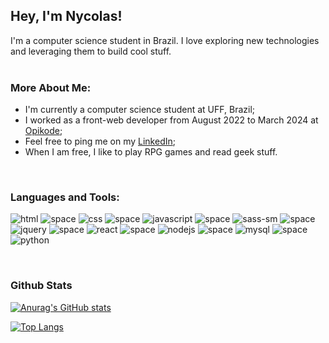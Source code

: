 ## Hey, I'm Nycolas!

I'm a computer science student in Brazil. I love exploring new technologies and leveraging them to build cool stuff.
<br/>
<br/>
  
### More About Me:
- I'm currently a computer science student at UFF, Brazil;
- I worked as a front-web developer from August 2022 to March 2024 at [Opikode](https://www.linkedin.com/company/opikode/);
- Feel free to ping me on my [LinkedIn](https://www.linkedin.com/in/nycolas-felipe-0448b6150/);
- When I am free, I like to play RPG games and read geek stuff.
<br>

### Languages and Tools:
![html](https://user-images.githubusercontent.com/71052352/168397010-dff8cf39-1f0e-47b5-ad8a-95f603fde470.png)
![space](https://user-images.githubusercontent.com/71052352/168397384-e1576a6a-530c-4c3d-a2bf-c49bf1e8a07b.png)
![css](https://user-images.githubusercontent.com/71052352/168397022-65b98a9b-bbf2-46d3-80c4-06fcab29b9d4.png)
![space](https://user-images.githubusercontent.com/71052352/168397384-e1576a6a-530c-4c3d-a2bf-c49bf1e8a07b.png)
![javascript](https://user-images.githubusercontent.com/71052352/168397032-bfb368c6-f81c-4ba0-82bc-0df7a8bfa86e.png)
![space](https://user-images.githubusercontent.com/71052352/168397384-e1576a6a-530c-4c3d-a2bf-c49bf1e8a07b.png)
![sass-sm](https://github.com/NycolasFelipe/nycolasfelipe/assets/71052352/72dca3f3-7a10-4dd1-b0f0-7a2b7260bdba)
![space](https://user-images.githubusercontent.com/71052352/168397384-e1576a6a-530c-4c3d-a2bf-c49bf1e8a07b.png)
![jquery](https://user-images.githubusercontent.com/71052352/193496573-c4f68692-bd7e-4734-b691-1035edb6cf11.png)
![space](https://user-images.githubusercontent.com/71052352/168397384-e1576a6a-530c-4c3d-a2bf-c49bf1e8a07b.png)
![react](https://user-images.githubusercontent.com/71052352/193496818-8514be69-5604-4cba-b068-da472e982667.png)
![space](https://user-images.githubusercontent.com/71052352/168397384-e1576a6a-530c-4c3d-a2bf-c49bf1e8a07b.png)
![nodejs](https://user-images.githubusercontent.com/71052352/176318449-270cfda1-be0b-4f2c-a3c1-a9cbcd4917e3.png)
![space](https://user-images.githubusercontent.com/71052352/168397384-e1576a6a-530c-4c3d-a2bf-c49bf1e8a07b.png)
![mysql](https://user-images.githubusercontent.com/71052352/176318656-e8b5a28a-f4a0-4c6c-bd88-24705f567608.png)
![space](https://user-images.githubusercontent.com/71052352/168397384-e1576a6a-530c-4c3d-a2bf-c49bf1e8a07b.png)
![python](https://user-images.githubusercontent.com/71052352/193496420-1edc04f5-63af-43a6-b4bf-d90c4b35b7fa.png)

<br>

### Github Stats
<a href='https://github.com/nycolasfelipe/github-stats-transparent'>

![Anurag's GitHub stats](https://github-readme-stats.vercel.app/api?username=nycolasfelipe&hide=prs,issues&show_icons=true&theme=codeSTACKr)

[![Top Langs](https://github-readme-stats.vercel.app/api/top-langs/?username=nycolasfelipe&hide=yacc,game%20maker%20language,&layout=compact&theme=codeSTACKr)](https://github.com/nycolasfelipe/github-readme-stats)
